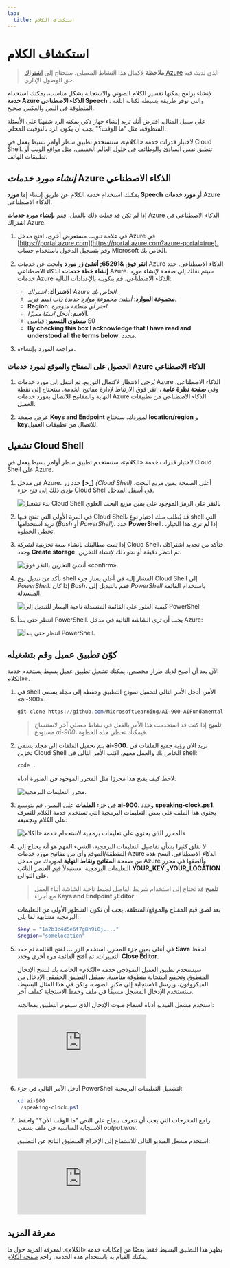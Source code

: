 ```yaml
---
lab:
  title: استكشاف الكلام
---
```


# استكشاف الكلام

> **ملاحظة** لإكمال هذا النشاط المعملي، ستحتاج إلى [اشتراك Azure](https://azure.microsoft.com/free?azure-portal=true) الذي لديك فيه حق الوصول الإداري.

لإنشاء برامج يمكنها تفسير الكلام الصوتي والاستجابة بشكل مناسب، يمكنك استخدام **خدمة Azure الذكاء الاصطناعي Speech** ، والتي توفر طريقة بسيطة لكتابة اللغة المنطوقة في النص والعكس صحيح.

على سبيل المثال، افترض أنك تريد إنشاء جهاز ذكي يمكنه الرد شفهيًا على الأسئلة المنطوقة، مثل "ما الوقت؟" يجب أن يكون الرد بالتوقيت المحلي.

لاختبار قدرات خدمة «الكلام»، سنستخدم تطبيق سطر أوامر بسيط يعمل في Cloud Shell. تنطبق نفس المبادئ والوظائف في حلول العالم الحقيقي، مثل مواقع الويب أو تطبيقات الهاتف.

## *إنشاء مورد خدمات* Azure الذكاء الاصطناعي

يمكنك استخدام خدمة الكلام عن طريق إنشاء إما **مورد Speech** أو **مورد خدمات** Azure الذكاء الاصطناعي.

إذا لم تكن قد فعلت ذلك بالفعل، فقم **بإنشاء مورد خدمات** Azure الذكاء الاصطناعي في اشتراك Azure.

1. في علامة تبويب مستعرض أخرى، افتح مدخل Azure في [https://portal.azure.com](https://portal.azure.com?azure-portal=true)، وقم بتسجيل الدخول باستخدام حساب Microsoft الخاص بك.

1. **انقر فوق &65291; أنشئ زر مورد** وابحث عن *خدمات* Azure الذكاء الاصطناعي. حدد **إنشاء** **خطة خدمات** الذكاء الاصطناعي Azure. سيتم نقلك إلى صفحة لإنشاء مورد خدمات Azure الذكاء الاصطناعي. قم بتكوينه بالإعدادات التالية:
    - **الاشتراك**: *اشتراك Azure الخاص بك*.
    - **مجموعة الموارد**: *أنشئ مجموعة موارد جديدة ذات اسم فريد*.
    - **Region**: *اختر أي منطقة متوفرة*.
    - **الاسم**: *أدخل اسمًا مميزًا*.
    - **مستوى التسعير**: قياسي S0
    - **By checking this box I acknowledge that I have read and understood all the terms below**: محدد.

1. مراجعة المورد وإنشاءه.

### الحصول على المفتاح والموقع لمورد خدمات Azure الذكاء الاصطناعي

1. يُرجى الانتظار لاكتمال التوزيع. ثم انتقل إلى مورد خدمات Azure الذكاء الاصطناعي، وفي **صفحة نظرة عامة** ، انقر فوق الارتباط لإدارة مفاتيح الخدمة. ستحتاج إلى نقطة النهاية والمفاتيح للاتصال بمورد خدمات Azure الذكاء الاصطناعي من تطبيقات العميل.

1. عرض صفحة **Keys and Endpoint** لموردك. ستحتاج **location/region** و **key**للاتصال من تطبيقات العميل.

## تشغيل Cloud Shell

لاختبار قدرات خدمة «الكلام»، سنستخدم تطبيق سطر أوامر بسيط يعمل في Cloud Shell على Azure.

1. في مدخل Azure، حدد زر **[>_]** *(Cloud Shell)* أعلى الصفحة يمين مربع البحث. يؤدي ذلك إلى فتح جزء Cloud Shell في أسفل المدخل.

    ![بدء تشغيل Cloud Shell بالنقر على الرمز الموجود على يمين مربع البحث العلوي](media/recognize-synthesize-speech/powershell-portal-guide-1.png)

1. في المرة الأولى التي تفتح فيها Cloud Shell، قد يُطلب منك اختيار نوع shell التي تريد استخدامها (*Bash* أو *PowerShell).* حدد **PowerShell**. إذا لم ترى هذا الخيار، تخطي الخطوة.  

1. إذا تمت مطالبتك بإنشاء سعة تخزينية لشركة Cloud Shell، فتأكد من تحديد اشتراكك وحدد **Create storage**. ثم انتظر دقيقة أو نحو ذلك لإنشاء التخزين.

    ![أنشئ التخزين بالنقر فوق «confirm».](media/recognize-synthesize-speech/powershell-portal-guide-2.png)

1. تأكد من تبديل نوع shell المشار إليه في أعلى يسار جزء Cloud Shell إلى *PowerShell*. إذا كان *Bash*، فقم بالتبديل إلى *PowerShell* باستخدام القائمة المنسدلة.

    ![كيفية العثور على القائمة المنسدلة ناحية اليسار للتبديل إلى PowerShell](media/recognize-synthesize-speech/powershell-portal-guide-3.png)

1. انتظر حتى يبدأ PowerShell. يجب أن ترى الشاشة التالية في مدخل Azure:  

    ![انتظر حتى يبدأ PowerShell.](media/recognize-synthesize-speech/powershell-prompt.png)

## كوّن تطبيق عميل وقم بتشغيله

الآن بعد أن أصبح لديك طراز مخصص، يمكنك تشغيل تطبيق عميل بسيط يستخدم خدمة «الكلام».

1. في shell الأمر، أدخل الأمر التالي لتحميل نموذج التطبيق وحفظه إلى مجلد يسمى «ai-900».

    ```PowerShell
    git clone https://github.com/MicrosoftLearning/AI-900-AIFundamentals ai-900
    ```

    >**تلميح** إذا كنت قد استخدمت هذا الأمر بالفعل في نشاط معملي آخر لاستنساخ مستودع *ai-900*، فيمكنك تخطي هذه الخطوة.

1. يتم تحميل الملفات إلى مجلد يسمى **ai-900**. نريد الآن رؤية جميع الملفات في تخزين Cloud Shell الخاص بك والعمل معهم. اكتب الأمر التالي في shell:

     ```PowerShell
    code .
    ```

    لاحظ كيف يفتح هذا محررًا مثل المحرر الموجود في الصورة أدناه:

    ![محرر التعليمات البرمجية.](media/recognize-synthesize-speech/powershell-portal-guide-4.png)

1. في جزء **الملفات** على اليمين، قم بتوسيع **ai-900**، وحدد **speaking-clock.ps1**. يحتوي هذا الملف على بعض التعليمات البرمجية التي تستخدم خدمة الكلام للتعرف على الكلام وتجميعه:

    ![المحرر الذي يحتوي على تعليمات برمجية لاستخدام خدمة «الكلام»](media/recognize-synthesize-speech/speaking-clock-code.png)

1. لا تقلق كثيرا بشأن تفاصيل التعليمات البرمجية، الشيء المهم هو أنه يحتاج إلى المنطقة/الموقع وأي من مفاتيح مورد خدمات Azure الذكاء الاصطناعي. انسخ هذه من صفحة **المفاتيح ونقاط النهاية** لموردك من مدخل Azure وألصقها في محرر التعليمات البرمجية، مستبدلاً قيم العنصر النائب **YOUR_KEY** و**YOUR_LOCATION** على التوالي.

    > **تلميح** قد تحتاج إلى استخدام شريط الفاصل لضبط ناحية الشاشة أثناء العمل مع أجزاء **Keys and Endpoint** و**Editor**.

    بعد لصق قيم المفتاح والموقع/المنطقة، يجب أن تكون السطور الأولى من التعليمات البرمجية مشابهة لما يلي:

    ```PowerShell
    $key = "1a2b3c4d5e6f7g8h9i0j...."
    $region="somelocation"
    ```

1. في أعلى يمين جزء المحرر، استخدم الزر **...** لفتح القائمة ثم حدد **Save** لحفظ التغييرات. ثم افتح القائمة مرة أخرى وحدد **Close Editor**.

    سيستخدم تطبيق العميل النموذجي خدمة «الكلام» الخاصة بك لنسخ الإدخال المنطوق وتجميع استجابة منطوقة مناسبة. سيقبل التطبيق الحقيقي الإدخال من الميكروفون، ويرسل الاستجابة إلى مكبر الصوت، ولكن في هذا المثال البسيط، سنستخدم الإدخال المسجل مسبقًا في ملف وحفظ الاستجابة كملف آخر.

    استخدم مشغل الفيديو أدناه لسماع صوت الإدخال الذي سيقوم التطبيق بمعالجته:

    <div class="embeddedvideo"><iframe src="https://www.microsoft.com/videoplayer/embed/RWMAvi" frameborder="0" allowfullscreen="true" data-linktype="external"></iframe></div>

1. أدخل الأمر التالي في جزء PowerShell لتشغيل التعليمات البرمجية:

    ```PowerShell
    cd ai-900
    ./speaking-clock.ps1
    ```

1. راجع المخرجات التي يجب أن تتعرف بنجاح على النص "ما الوقت الآن؟" واحفظ الاستجابة المناسبة في ملف يسمى *output.wav*.

    استخدم مشغل الفيديو التالي للاستماع إلى الإخراج المنطوق الناتج عن التطبيق:

    <div class="embeddedvideo"><iframe src="https://www.microsoft.com/videoplayer/embed/RWMSIU" frameborder="0" allowfullscreen="true" data-linktype="external"></iframe></div>

## معرفة المزيد

يظهر هذا التطبيق البسيط فقط بعضًا من إمكانات خدمة «الكلام». لمعرفة المزيد حول ما يمكنك القيام به باستخدام هذه الخدمة، راجع [صفحة الكلام](https://azure.microsoft.com/services/cognitive-services/speech-services/).
